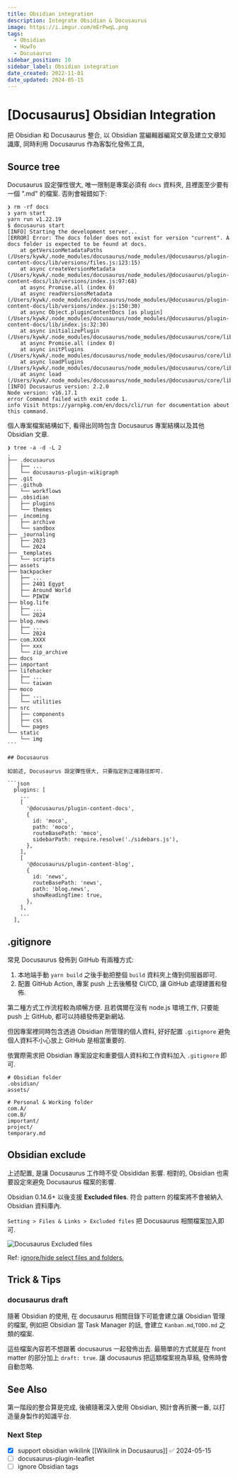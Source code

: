 ```yaml
---
title: Obsidian integration
description: Integrate Obsidian & Docusaurus
image: https://i.imgur.com/mErPwqL.png
tags:
  - Obsidian
  - HowTo
  - Docusaurus
sidebar_position: 10
sidebar_label: Obsidian integration
date_created: 2022-11-01
date_updated: 2024-05-15
---
```


# [Docusaurus] Obsidian Integration

把 Obsidian 和 Docusaurus 整合, 以 Obsidian 當編輯器編寫文章及建立文章知識庫,
同時利用 Docusaurus 作為客製化發佈工具,

## Source tree

Docusaurus 設定彈性很大,
唯一限制是專案必須有 `docs` 資料夾, 且裡面至少要有一個 ".md" 的檔案. 否則會報錯如下:

```shell
❯ rm -rf docs
❯ yarn start
yarn run v1.22.19
$ docusaurus start
[INFO] Starting the development server...
[ERROR] Error: The docs folder does not exist for version "current". A docs folder is expected to be found at docs.
    at getVersionMetadataPaths (/Users/kywk/.node_modules/docusaurus/node_modules/@docusaurus/plugin-content-docs/lib/versions/files.js:123:15)
    at async createVersionMetadata (/Users/kywk/.node_modules/docusaurus/node_modules/@docusaurus/plugin-content-docs/lib/versions/index.js:97:68)
    at async Promise.all (index 0)
    at async readVersionsMetadata (/Users/kywk/.node_modules/docusaurus/node_modules/@docusaurus/plugin-content-docs/lib/versions/index.js:150:30)
    at async Object.pluginContentDocs [as plugin] (/Users/kywk/.node_modules/docusaurus/node_modules/@docusaurus/plugin-content-docs/lib/index.js:32:30)
    at async initializePlugin (/Users/kywk/.node_modules/docusaurus/node_modules/@docusaurus/core/lib/server/plugins/init.js:83:32)
    at async Promise.all (index 0)
    at async initPlugins (/Users/kywk/.node_modules/docusaurus/node_modules/@docusaurus/core/lib/server/plugins/init.js:91:21)
    at async loadPlugins (/Users/kywk/.node_modules/docusaurus/node_modules/@docusaurus/core/lib/server/plugins/index.js:26:21)
    at async load (/Users/kywk/.node_modules/docusaurus/node_modules/@docusaurus/core/lib/server/index.js:76:58)
[INFO] Docusaurus version: 2.2.0
Node version: v16.17.1
error Command failed with exit code 1.
info Visit https://yarnpkg.com/en/docs/cli/run for documentation about this command.
```

個人專案檔案結構如下, 看得出同時包含 Docusaurus 專案結構以及其他 Obsidian 文章.

````
❯ tree -a -d -L 2
.
├── .docusaurus
│   ├── ...
│   └── docusaurus-plugin-wikigraph
├── .git
├── .github
│   └── workflows
├── .obsidian
│   ├── plugins
│   └── themes
├── _incoming
│   ├── archive
│   └── sandbox
├── _journaling
│   ├── 2023
│   └── 2024
├── _templates
│   └── scripts
├── assets
├── backpacker
│   ├── ...
│   ├── 2401 Egypt
│   ├── Around World
│   └── PIWIW
├── blog.life
│   ├── ...
│   └── 2024
├── blog.news
│   ├── ...
│   └── 2024
├── com.XXXX
│   ├── xxx
│   └── zip_archive
├── docs
├── important
├── lifehacker
│   ├── ...
│   └── taiwan
├── moco
│   ├── ...
│   └── utilities
├── src
│   ├── components
│   ├── css
│   └── pages
└── static
    └── img
```

## Docusaurus

如前述, Docusaurus 設定彈性很大, 只要指定到正確路徑即可.

```json
  plugins: [
    ...
    [
      '@docusaurus/plugin-content-docs',
      {
        id: 'moco',
        path: 'moco',
        routeBasePath: 'moco',
        sidebarPath: require.resolve('./sidebars.js'),
      },
    ],
    [
      '@docusaurus/plugin-content-blog',
      {
        id: 'news',
        routeBasePath: 'news',
        path: 'blog.news',
        showReadingTime: true,
      },
    ],
    ...
  ],
````

## .gitignore

常見 Docusaurus 發佈到 GitHub 有兩種方式:

1. 本地端手動 `yarn build` 之後手動把整個 `build` 資料夾上傳到伺服器即可.
2. 配置 GitHub Action, 專案 push 上去後觸發 CI/CD, 讓 GitHub 處理建置和發佈.

第二種方式工作流程較為順暢方便. 且若偶爾在沒有 node.js 環境工作,
只要能 push 上 GitHub, 都可以持續發佈更新網站.

但因專案裡同時包含透過 Obsidian 所管理的個人資料,
好好配置 `.gitignore` 避免個人資料不小心放上 GitHub 是相當重要的.

依實際需求把 Obsidian 專案設定和重要個人資料和工作資料加入 `.gitignore` 即可.

```.gitignore
# Obsidian folder
.obsidian/
assets/

# Personal & Working folder
com.A/
com.B/
important/
project/
temporary.md
```

## Obsidian exclude

上述配置, 是讓 Docusaurus 工作時不受 Obsididan 影響.
相對的, Obsidian 也需要設定來避免 Docusaurus 檔案的影響.

Obsidian 0.14.6+ 以後支援 **Excluded files**.
符合 pattern 的檔案將不會被納入 Obsidian 資料庫內.

`Setting > Files & Links > Excluded files` 把 Docusaurus 相關檔案加入即可.

![Docusaurus Excluded files](https://lh3.googleusercontent.com/pw/AL9nZEW9MMhjprzD-lhJs-LqPuIui3xGYg3AJJk5H5HNOjk-EVujiUzyZP7Oa31Ac1F4F84Av_ECyN4y7b3-UHf3k9ccGvYYjpG7MqxsToNuytl9QElvcZqqdkHCTLhpoptnuGAHlCVMJcirsx0-X4CxVO73sw=w800-no?authuser=0)

Ref: [ignore/hide select files and folders](https://forum.obsidian.md/t/config-to-ignore-hide-select-files-and-folders/4186),

## Trick & Tips

### docusaurus draft

隨著 Obsidian 的使用, 在 docusaurus 相關目錄下可能會建立讓 Obsidian 管理的檔案,
例如把 Obsidian 當 Task Manager 的話, 會建立 `Kanban.md`,`TODO.md` 之類的檔案.

這些檔案內容若不想跟著 docusaurus 一起發佈出去. 最簡單的方式就是在 front matter 的部分加上 `draft: true`.
讓 docusaurus 把這類檔案視為草稿, 發佈時會自動忽略.

## See Also

第一階段的整合算是完成, 後續隨著深入使用 Obsidian,
預計會再折騰一番, 以打造量身製作的知識平台.

### Next Step

- [x] support obsidian wikilink [[Wikilink in Docusaurus]] ✅ 2024-05-15
- [ ] docusaurus-plugin-leaflet
- [ ] ignore Obsidian tags
